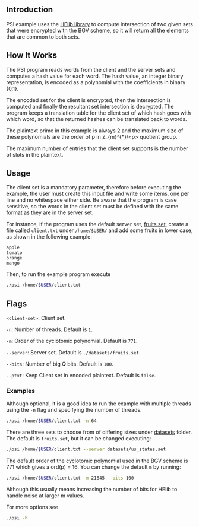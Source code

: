 ## Introduction
PSI example uses the [HElib library](https://github.com/homenc/HElib) to compute intersection of two given sets that were encrypted with the BGV scheme, so it will return all the elements that are common to both sets.
## How It Works
The PSI program reads words from the client and the server sets and computes a hash value for each word. The hash value, an integer binary representation, is encoded as a polynomial with the coefficients in binary {0,1}.

The encoded set for the client is encrypted, then the intersection is computed and finally the resultant set intersection is decrypted. The program keeps a translation table for the client set of which hash goes with which word, so that the returned hashes can be translated back to words.

The plaintext prime in this example is always 2 and the maximum size of these polynomials are the order of p in Z_{m}^{\*}/\<p\> quotient group.

The maximum number of entries that the client set supports is the number of slots in the plaintext.

## Usage
The client set is a mandatory parameter, therefore before executing the example, the user must create this input file and write some items, one per line and no whitespace either side. Be aware that the program is case sensitive, so the words in the client set must be defined with the same format as they are in the server set.

For instance, if the program uses the default server set, [fruits.set](./datasets/fruits.set), create a file called `client.txt` under `/home/$USER/` and add some fruits in lower case, as shown in the following example:
```
apple
tomato
orange
mango
```

Then, to run the example program execute
```bash
./psi /home/$USER/client.txt
```

## Flags
`<client-set>`: Client set.

`-n`: Number of threads. Default is `1`.

`-m`: Order of the cyclotomic polynomial. Default is `771`.

`--server`: Server set. Default is `./datasets/fruits.set`.

`--bits`: Number of big Q bits. Default is `100`.

`--ptxt`: Keep Client set in encoded plaintext. Default is `false`.

### Examples

Although optional, it is a good idea to run the example with multiple threads using the `-n` flag and specifying the number of threads.
```bash
./psi /home/$USER/client.txt -n 64
```

There are three sets to choose from of differing sizes under [datasets](./datasets) folder. The default is `fruits.set`, but it can be changed executing:
```bash
./psi /home/$USER/client.txt --server datasets/us_states.set
```

The default order of the cyclotomic polynomial used in the BGV scheme is 771 which gives a ord(p) = 16. You can change the default `m` by running:
```bash
./psi /home/$USER/client.txt -m 21845 --bits 100
```
Although this usually means increasing the number of bits for HElib to handle noise at larger m values.

For more options see
```bash
./psi -h
```
